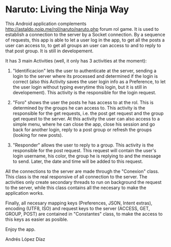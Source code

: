 Naruto: Living the Ninja Way
======

This Android application complements http://astaldo.noip.me/rol/naruto/naruto.php forum rol game. It is used to establish a connection to the server by a Socket connection. By a sequence of requests, this app is able to let a user log in the app, to get all the posts a user can access to, to get all groups an user can access to and to reply to that post group. It is still in developement.

It has 3 main Activities (well, it only has 3 activities at the moment): 

  1. "Identificacion" lets the user to authenticate at the server, sending a login to the server where its processed and determined if the login is correct (also this Activity saves the user login info as a Preference, to let the user login without typing everytime this login, but it is still in developement). This activity is the responsible for the login request. 
  
  2. "Foro" shows the user the posts he has access to at the rol. This is determined by the groups he can access to. This activity is the responsible for the get requests, i.e. the post get request and the group get request to the server. At this activity the user can also access to a simple menu, where he can close the app, close his session and go back for another login, reply to a post group or refresh the groups (looking for new posts).
  
  3. "Responder" allows the user to reply to a group. This activity is the responsible for the post request. This request will contain the user's login username, his color, the group he is replying to and the message to send. Later, the date and time will be added to this request.
  
All the connections to the server are made through the "Conexion" class. This class is the real responsive of all connection to the server. The activities only create secondary threads to run on background the request to the server, while this class contains all the necesary to make the application works.

Finally, all necesary mapping keys (Preferences, JSON, Intent extras), encoding (UTF8, ISO) and request keys to the server (ACCESS, GET, GROUP, POST) are contained in "Constantes" class, to make the access to this keys as easier as posible.

Enjoy the app.

Andrés López Díaz
